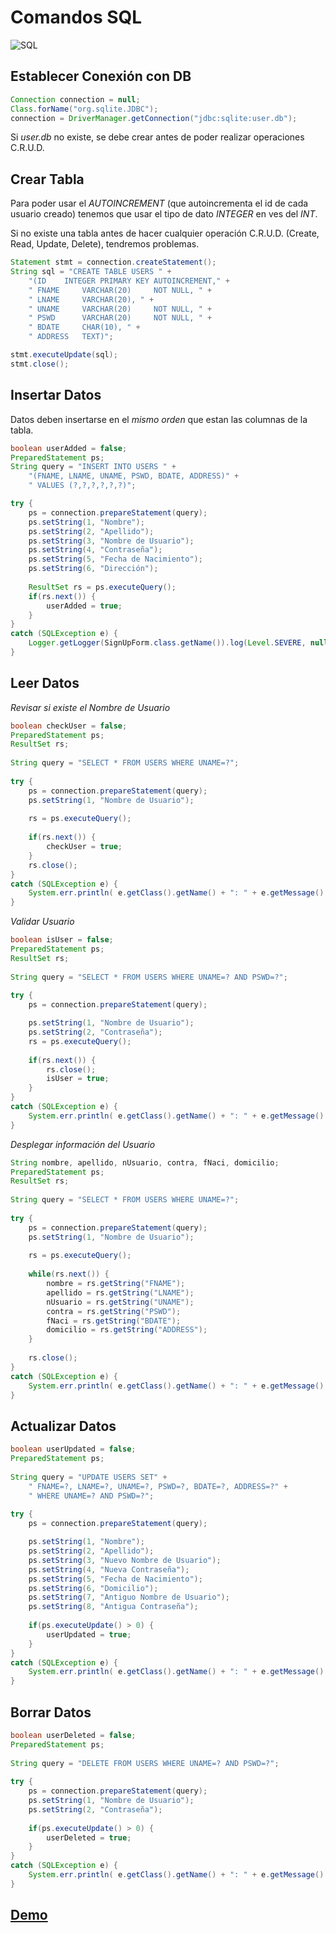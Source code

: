 # Comandos SQL
![SQL](https://udemy-images.udemy.com/course/750x422/46674_1196_6.jpg)

## Establecer Conexión con DB
```java
Connection connection = null;
Class.forName("org.sqlite.JDBC");
connection = DriverManager.getConnection("jdbc:sqlite:user.db");
```	
Si _user.db_ no existe, se debe crear antes de poder realizar operaciones C.R.U.D.


## Crear Tabla
Para poder usar el _AUTOINCREMENT_ (que autoincrementa el id de cada usuario creado) tenemos que usar el tipo de dato _INTEGER_ en ves del _INT_.

Si no existe una tabla antes de hacer cualquier operación C.R.U.D. (Create, Read, Update, Delete), tendremos problemas.

```java
Statement stmt = connection.createStatement();
String sql = "CREATE TABLE USERS " +
	"(ID	INTEGER	PRIMARY KEY	AUTOINCREMENT," +
	" FNAME		VARCHAR(20)		NOT NULL, " + 
	" LNAME		VARCHAR(20), " + 
	" UNAME		VARCHAR(20)		NOT NULL, " + 
	" PSWD		VARCHAR(20)		NOT NULL, " + 
	" BDATE		CHAR(10), " + 
	" ADDRESS	TEXT)";

stmt.executeUpdate(sql);
stmt.close();
```

## Insertar Datos
Datos deben insertarse en el _mismo orden_ que estan las columnas de la tabla.

```java
boolean userAdded = false;
PreparedStatement ps;
String query = "INSERT INTO USERS " + 
	"(FNAME, LNAME, UNAME, PSWD, BDATE, ADDRESS)" + 
	" VALUES (?,?,?,?,?,?)";

try {
	ps = connection.prepareStatement(query);
	ps.setString(1, "Nombre");
	ps.setString(2, "Apellido");
	ps.setString(3, "Nombre de Usuario");
	ps.setString(4, "Contraseña");
	ps.setString(5, "Fecha de Nacimiento");
	ps.setString(6, "Dirección");
	
	ResultSet rs = ps.executeQuery();
	if(rs.next()) {
		userAdded = true;
	} 
}
catch (SQLException e) {
	Logger.getLogger(SignUpForm.class.getName()).log(Level.SEVERE, null, e);
}
```

## Leer Datos

_Revisar si existe el Nombre de Usuario_

```java
boolean checkUser = false;
PreparedStatement ps;
ResultSet rs;
    
String query = "SELECT * FROM USERS WHERE UNAME=?";
    
try {
    ps = connection.prepareStatement(query);
    ps.setString(1, "Nombre de Usuario");
    
    rs = ps.executeQuery();
    
    if(rs.next()) {
        checkUser = true;
    }
    rs.close();
} 
catch (SQLException e) {
    System.err.println( e.getClass().getName() + ": " + e.getMessage() );
}
```

_Validar Usuario_

```java
boolean isUser = false;
PreparedStatement ps;
ResultSet rs;
    
String query = "SELECT * FROM USERS WHERE UNAME=? AND PSWD=?";
    
try {
    ps = connection.prepareStatement(query);

    ps.setString(1, "Nombre de Usuario");
    ps.setString(2, "Contraseña");
    rs = ps.executeQuery();
    
    if(rs.next()) {
        rs.close();
        isUser = true;
    }
}  
catch (SQLException e) {
	System.err.println( e.getClass().getName() + ": " + e.getMessage() );
}
```

_Desplegar información del Usuario_

```java
String nombre, apellido, nUsuario, contra, fNaci, domicilio;
PreparedStatement ps;
ResultSet rs;
    
String query = "SELECT * FROM USERS WHERE UNAME=?";
    
try {
    ps = connection.prepareStatement(query);
    ps.setString(1, "Nombre de Usuario");
    
    rs = ps.executeQuery();
    
    while(rs.next()) {
    	nombre = rs.getString("FNAME");
    	apellido = rs.getString("LNAME");
    	nUsuario = rs.getString("UNAME");
    	contra = rs.getString("PSWD");
    	fNaci = rs.getString("BDATE");
    	domicilio = rs.getString("ADDRESS");
    }
    
    rs.close();
}  
catch (SQLException e) {
    System.err.println( e.getClass().getName() + ": " + e.getMessage() );
}

```

## Actualizar Datos
```java
boolean userUpdated = false;
PreparedStatement ps;
    
String query = "UPDATE USERS SET" +
	" FNAME=?, LNAME=?, UNAME=?, PSWD=?, BDATE=?, ADDRESS=?" +
	" WHERE UNAME=? AND PSWD=?";
    
try {
    ps = connection.prepareStatement(query);

	ps.setString(1, "Nombre");
	ps.setString(2, "Apellido");
	ps.setString(3, "Nuevo Nombre de Usuario");
	ps.setString(4, "Nueva Contraseña");
	ps.setString(5, "Fecha de Nacimiento");
	ps.setString(6, "Domicilio");
	ps.setString(7, "Antiguo Nombre de Usuario");
	ps.setString(8, "Antigua Contraseña");
    
    if(ps.executeUpdate() > 0) {
        userUpdated = true;
    }
}  
catch (SQLException e) {
    System.err.println( e.getClass().getName() + ": " + e.getMessage() );
} 
```

## Borrar Datos
```java
boolean userDeleted = false;
PreparedStatement ps;
    
String query = "DELETE FROM USERS WHERE UNAME=? AND PSWD=?";
    
try {
    ps = connection.prepareStatement(query);
    ps.setString(1, "Nombre de Usuario");
    ps.setString(2, "Contraseña");
    
    if(ps.executeUpdate() > 0) {
        userDeleted = true;
    }
}  
catch (SQLException e) {
    System.err.println( e.getClass().getName() + ": " + e.getMessage() );
}
```

## [Demo](Demo.md)